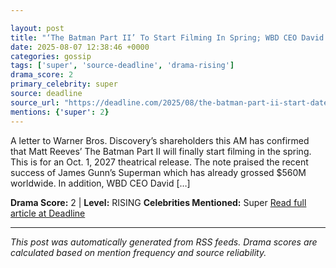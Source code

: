```yaml
---

layout: post
title: "‘The Batman Part II’ To Start Filming In Spring; WBD CEO David Zaslav Confirms James Gunn Writing Next Movie In “Super Family”""
date: 2025-08-07 12:38:46 +0000
categories: gossip
tags: ['super', 'source-deadline', 'drama-rising']
drama_score: 2
primary_celebrity: super
source: deadline
source_url: "https://deadline.com/2025/08/the-batman-part-ii-start-date-superman-sequel-1236480458/""
mentions: {'super': 2}
---
```


A letter to Warner Bros. Discovery’s shareholders this AM has confirmed that Matt Reeves’ The Batman Part II will finally start filming in the spring. This is for an Oct. 1, 2027 theatrical release. The note praised the recent success of James Gunn’s Superman which has already grossed $560M worldwide. In addition, WBD CEO David […]

**Drama Score:** 2 | **Level:** RISING **Celebrities Mentioned:** Super [Read full article at Deadline](https://deadline.com/2025/08/the-batman-part-ii-start-date-superman-sequel-1236480458/)

---

*This post was automatically generated from RSS feeds. Drama scores are calculated based on mention frequency and source reliability.*